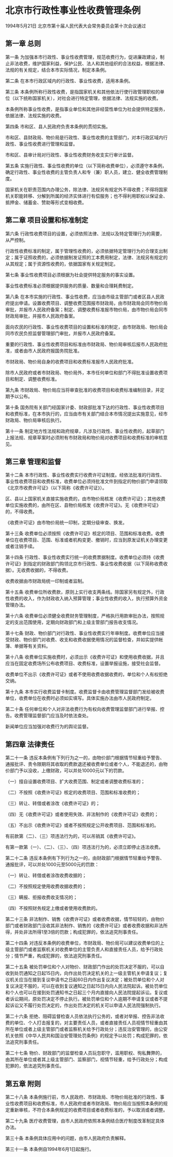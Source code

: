 # 北京市行政性事业性收费管理条例

1994年5月21日 北京市第十届人民代表大会常务委员会第十次会议通过

<!-- INFO END -->

## 第一章  总则

第一条 为加强本市行政性、事业性收费管理，规范收费行为，促进廉政建设，制止非法收费，维护国家利益，保护公民、法人和其他组织的合法权益，根据法律、法规的有关规定，结合本市实际情况，制定本条例。

第二条 在本市行政区域内的行政性、事业性收费，适用本条例。

第三条 本条例所称行政性收费，是指国家机关和其他依法行使行政管理职权的单位（以下统称国家机关），对社会进行特定管理，依据法律、法规实施的收费。

本条例所称事业性收费，是指事业单位和其他非经营性单位为社会提供特定服务，依据法律、法规实施的收费。

第四条 市和区、县人民政府负责本条例的贯彻实施。

市和区、县财政局、物价局是行政性、事业性收费的主管部门，对本行政区域内行政性、事业性收费进行管理和监督。

市和区、县审计局对行政性、事业性收费财务收支实行审计监督。

第五条 实施行政性、事业性收费的单位（以下简称收费单位），必须遵守本条例，确定行政性、事业性收费的主管负责人和专（兼）职人员，建立、健全收费管理制度。

国家机关在职责范围内办理公务，除法律、法规另有规定外不得收费；不得将国家机关职能转移、分解到所属的经济实体进行有偿服务；也不得利用职权以保证金、抵押金、储蓄金、赞助等形式变相收费。

## 第二章  项目设置和标准制定

第六条 行政性收费项目的设置，必须依照法律、法规以及特定管理行为的需要，从严控制。

行政性收费标准的制定，属于管理性收费的，必须依据特定管理行为的合理支出制定；属于证照收费的，必须依据制发证照的工本费用制定，法律、法规另有规定的从其规定；属于资源性收费的，依据国家有关规定制定。

第七条 事业性收费项目必须根据为社会提供特定服务的事实设置。

事业性收费标准必须根据提供服务的质量、数量和合理耗费制定。

第八条 在本市实施的行政性、事业性收费，应当由市级主管部门或者区县人民政府提出申请。设置收费项目、调整收费范围报市财政局，由市财政局会同市物价局审批，并报市人民政府备案；制定、调整收费标准报市物价局，由市物价局会同市财政局审批，并报市人民政府备案。

面向农民的行政性、事业性收费项目的设置和标准的制定，由市财政局、物价局会同市农民负担监督管理部门审批，并报市人民政府备案。

重要的行政性、事业性收费项目和标准由市财政局、物价局审核后报市人民政府批准，或者由市人民政府报国务院批准。

市财政局、物价局自身的收费项目和收费标准报市人民政府批准。

除市人民政府或者市财政局、物价局外，本市任何单位和部门不得批准设置收费项目和制定、调整收费标准。

第九条 市财政局、物价局应当将审查批准的收费项目和收费标准编制目录，并定期予以公布。

第十条 国务院有关部门经国家计委、财政部批准下达的行政性、事业性收费项目和收费标准，在本市执行的，应当由市有关部门结合本市情况提出实施意见，经市财政局、物价局审核后执行。

第十一条 制定地方性法规和政府规章，凡涉及行政性、事业性收费的，起草部门上报法规、规章草案时必须附有市财政局和物价局对收费项目和收费标准的审核意见。

## 第三章  管理和监督

第十二条 本市行政性、事业性收费实行收费许可证制度。经依法批准的行政性、事业性收费项目和收费标准，收费单位必须持批准文件到指定的物价部门申请领取《北京市收费许可证》（以下简称《收费许可证》）。

区、县以上国家机关直接实施收费的，由市物价局核发《收费许可证》；其他收费单位实施收费的，由所在区、县物价局核发《收费许可证》。无《收费许可证》的，不得收费。

《收费许可证》由市物价局统一印制，定期分级审查、换发。

第十三条 收费单位必须按照《收费许可证》核定的项目、范围和标准收费。收费单位在收费项目、范围、标准或者机构变更、撤销时，应当到原发证机关办理变更或者注销手续。

第十四条 行政性、事业性收费实行统一的收费票据制度。收费单位必须持《收费许可证》到指定的财政部门购领北京市行政性、事业性收费收据（以下简称收费收据）。无收费收据的，不得收费。

收费收据由市财政局统一印制或者监制。

第十五条 收费单位所收费款，原则上实行收支两条线。除国家另有规定外，行政性收费的收入，作为财政收入纳入预算管理；事业性收费的收入，执行预算外资金管理办法。

第十六条 收费单位必须健全收费财务管理制度，严格执行用款审批办法，按照规定的支出范围使用，定期向财政部门和上级主管部门报告收支情况。

第十七条 财政、物价部门对行政性、事业性收费实行年审制度。收费单位应当接受财政、物价部门对收费、收支和收费收据使用情况的监督检查，并如实提供帐簿、单据等有关资料。

第十八条 收费单位实施收费时，必须出示《收费许可证》和使用收费收据，并且应当在固定收费场所公布收费项目、收费标准，设置举报设施，接受社会监督。

收费单位不出示《收费许可证》或者不使用收费收据收费的，单位和个人有权拒绝交纳。

第十九条 本市实行收费监督卡制度。收费监督卡由收费管理监督部门发给被收费单位，收费单位在收费时必须如实填写。具体实施办法由市人民政府制定。

第二十条 任何单位和个人对非法收费行为有权向收费管理监督部门进行举报、控告。收费管理监督部门应当及时依法查处。

新闻单位应当加强对收费行为的舆论监督。

## 第四章  法律责任

第二十一条 违反本条例有下列行为之一的，由物价部门根据情节轻重给予警告、通报批评、责令限期将其收取的费款退还被收费单位或者个人，不能退还的，由物价部门予以没收，上缴财政，可以并处10000元以下的罚款。

（一）擅自设置收费项目、扩大收费范围、制定或者调整收费标准的；

（二）不按照《收费许可证》核定的收费项目、范围和标准收费的；

（三）转让、转借或者涂改《收费许可证》的；

（四）无《收费许可证》或者使用失效、非法制作的《收费许可证》收费的；

（五）不出示《收费许可证》或者不按照规定公开收费项目、范围和标准的。

有前款第（二）、（三）项违法行为的，可以吊销其《收费许可证》。

有第一款第（一）、（二）、（三）、（四）项违法行为的，必须立即停止违法收费。

第二十二条 违反本条例有下列行为之一的，由财政部门根据情节轻重给予警告、通报批评，可以并处1000元至5000元的罚款：

（一）转让、转借或者涂改收费收据的；

（二）不按照规定使用收费收据收费的；

（三）瞒报、拒报收费收支情况的；

（四）不按照财务规定上缴或者使用收费款的。

第二十三条 非法制作、销售《收费许可证》或者收费收据，情节较轻的，由物价部门或者财政部门没收其非法制作、销售的《收费许可证》或者收费收据和非法所得，并处非法所得1至3倍的罚款；构成犯罪的，依法追究刑事责任。

第二十四条 对违反本条例的收费单位，市财政局、物价局可以建议收费单位的上级主管部门或者监察机关对收费单位的主管负责人和直接责任人员，给予行政处分；情节严重，构成犯罪的，依法追究刑事责任。

第二十五条 被处罚单位和个人对物价、财政部门作出的处罚决定不服的，可以自收到处罚通知之日起15日内，向作出处罚决定机关的上一级主管机关申请复议；复议机关应当在接到复议申请书之日起60日内作出复议决定；被处罚单位和个人对复议决定不服的，可以在收到复议通知之日起15日内向人民法院起诉。被处罚单位和个人也可以在接到处罚通知书之日起三个月内直接向人民法院提起诉讼。复议或者诉讼期间，原处罚决定不停止执行。被处罚单位和个人逾期不申请复议或者不提起诉讼又不履行处罚决定的，作出处罚决定的机关可以申请人民法院强制执行。

第二十六条 拒绝、阻碍监督检查人员依法执行公务的，或者对举报、控告非法收费的单位、个人打击报复的，对主要责任人员，或者直接责任人员视情节轻重由其所在单位或者上级主管部门或者监察机关给予行政处分；违反治安管理的，由公安机关依照《中华人民共和国治安管理处罚条例》的规定予以处罚；构成犯罪的，依法追究刑事责任。

第二十七条 物价、财政部门的监督检查人员玩忽职守，滥用职权、徇私舞弊的，由其所在单位或者其上级主管部门、监察部门，视情节轻重，给予行政处分；构成犯罪的，依法追究刑事责任。

## 第五章  附则

第二十八条 本条例施行前，市人民政府、市财政局、市物价局批准的行政性、事业性收费项目和收费标准，市人民政府或者市财政局、物价局应当按照本条例的规定重新审核，不符合本条例规定的收费项目或者收费标准的，予以取消或者调整。

第二十九条 医疗收费管理，由市人民政府依照本条例结合医疗制度改革制定具体办法。

第三十条 本条例具体应用中的问题，由市人民政府负责解释。

第三十一条 本条例自1994年6月1日起施行。